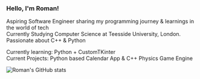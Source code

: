 ### Hello, I'm Roman!

Aspiring Software Engineer sharing my programming journey & learnings in the world of tech  
Currently Studying Computer Science at Teesside University, London.   
Passionate about C++ & Python

Currently learning: Python + CustomTKinter  
Current Projects: Python based Calendar App & C++ Physics Game Engine

![Roman's GitHub stats](https://github-readme-stats.vercel.app/api?username=RomanSoloDev&show_icons=true&theme=radical)

